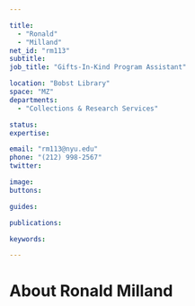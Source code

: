 ```yaml
---

title:
  - "Ronald"
  - "Milland"
net_id: "rm113"
subtitle: 
job_title: "Gifts-In-Kind Program Assistant"

location: "Bobst Library"
space: "MZ"
departments:
  - "Collections & Research Services"

status: 
expertise:

email: "rm113@nyu.edu"
phone: "(212) 998-2567"
twitter: 

image: 
buttons:

guides:

publications:

keywords:

---
```


# About Ronald Milland


